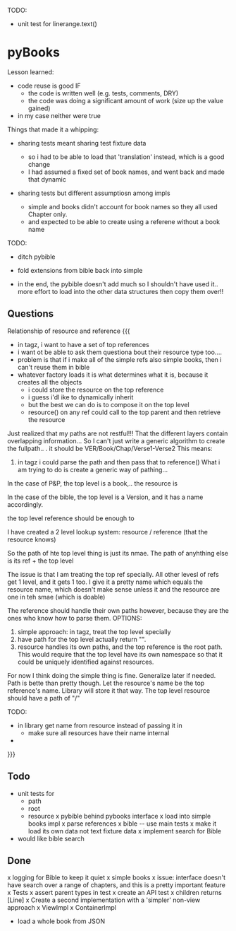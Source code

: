 
TODO:
- unit test for linerange.text()

pyBooks
=======

Lesson learned:
- code reuse is good IF
  - the code is written well (e.g. tests, comments, DRY)
  - the code was doing a significant amount of work (size up the value gained)
- in my case neither were true

Things that made it a whipping:

- sharing tests meant sharing test fixture data
  - so i had to be able to load that 'translation' instead, which is a good change
  - I had assumed a fixed set of book names, and went back and made that
    dynamic

- sharing tests but different assumptiosn among impls
  - simple and books didn't account for book names so they all used Chapter only.
  - and expected to be able to create using a referene without a book name

TODO:
- ditch pybible
- fold extensions from bible back into simple


- in the end, the pybible doesn't add much so I shouldn't have used it.. more effort to load into the other data structures then copy them over!!



Questions
---------
Relationship of resource and reference
{{{
  - in tagz, i want to have a set of top references
  - i want ot be able to ask them questiona bout their resource type
    too....
  - problem is that if i make all of the simple refs also simple books,
    then i can't reuse them in bible
- whatever factory loads it is what determines what it is, because
  it creates all the objects
  - i could store the resource on the top reference
  - i guess i'dl ike to dynamically inherit
  - but the best we can do is to compose it on the top level
  - resource() on any ref could call to the top parent and then 
    retrieve the resource

Just realized that my paths are not restful!!!  That the different layers contain overlapping information... So I can't just write a generic algorithm to create the fullpath.. .  it should be    VER/Book/Chap/Verse1-Verse2
This means:
1. in tagz i could parse the path and then pass that to reference()
What i am trying to do is create a generic way of pathing...

In the case of P&P, the top level is a book,.. the resource is 

In the case of the bible, the top level is a Version, and it has a name accordingly.

the top level reference should be enough to 

I have created a 2 level lookup system:
  resource / reference (that the resource knows)

  So the path of hte top level thing is just its nmae.
  The path of anyhthing else is its ref + the top level


The issue is that I am treating the top ref specially.  All other levesl of refs get 1 level, and it gets 1 too.
I give it a pretty name which equals the resource name, which doesn't make sense unless it and the resource are one in teh smae (which is doable)

The reference should handle their own paths however, because they are the ones who know how to parse them.
OPTIONS:
1. simple approach: in tagz, treat the top level specially
2. have path for the top level actually return "".
3. resource handles its own paths, and the top reference is the root path.  This would require that the top level have its own namespace so that it could be uniquely identified against resources.

For now I think doing the simple thing is fine. Generalize later if needed. Path is bette than pretty though.
Let the resource's name be the top reference's name. Library will store it that way. The top level resource should have a path of "/"

TODO:
- in library get name from resource instead of passing it in
  - make sure all resources have their name internal
-   
}}}

Todo
----
- unit tests for
  - path
  - root
  - resource
x pybible behind pybooks interface
  x load into simple books impl
  x parse references
x bible -- use main tests
  x make it load its own data not text fixture data
  x implement search for Bible
- would like bible search 


Done
----
x logging for Bible to keep it quiet
x simple books
  x issue: interface doesn't have search over a range of chapters, and
    this is a pretty important feature
x Tests
  x assert parent types in test
  x create an API test
x children returns [Line]
x Create a second implementation with a 'simpler' non-view approach
  x ViewImpl
  x ContainerImpl
- load a whole book from JSON



